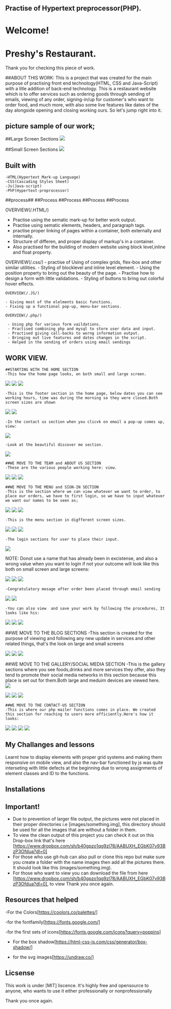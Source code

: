  ## Practise of Hypertext preprocessor(PHP).

 # Welcome!

 # Preshy's Restaurant.

 Thank you for checking this piece of work. 

##ABOUT THIS WORK:
This is a project that was created for the main purpose of practising front end technology(HTML, CSS and Java-Script) with a litle addition of back-end technology. This is a restaurant website which is to offer services such as ordering goods through sending of emails, viewing of any order, signing-in/up for customer's who want to order food, and much more, with also some live features like dates of the day alongside opening and closing working ours. So let's jump right into it.


 ## picture sample of our work;
 ##Large Screen Sections
 <img src="first-1/ada.png">


  ##Small Screen Sections
 <img src="eight/gobe.png">

 ## Built with         
    -HTML(Hypertext Mark-up Language)
    -CSS(Cascading Styles Sheet)
    -Js(Java-script)
    -PhP(Hypertext-preprocessor)
            
  ##process## ##Process ##Process  ##Process ##Process   


   OVERVIEW(/.HTML/)
   - Practise using the sematic mark-up for better work output.
   - Practise using sematic elements, headers, and paragraph tags.
   - practise proper linking of pages within a container, both externally and internally.
   - Structure of differen, and proper display of markup's in a container.
   - Also practised for the building of modern website using block level,inline and float property.
         
   OVERVIEW(/.css/)
     - practise of Using of complex grids, flex-box and other similar utilities.
     - Styling of blocklevel and inline level element.
     - Using the position property to bring out the beauty of the page.
     - Practise how to design a form with little validations.
     - Styling of buttons to bring out colorful hover effects.

    OVERVIEW(/.JS/)

    - Giving most of the elelments basic functions.
    - Fixing up a functional pop-up, menu-bar sections.
    
    OVERVIEW(/.php/)

     - Using php for various form vaildations.
     - Practised combining php and mysql to store user data and input.
     - Practised giving call-backs to worng information output.
     - Bringing out live features and dates changes in the script.
     - Helped in the sending of orders using email sendings

   ## WORK VIEW.

    ##STARTING WITH THE HOME SECTION
    -This how the home page looks, on both small and large screen.
  <img src="first-1/jo.png">

  <img src="first-1/slim3.png">

  <img src="slim1.png">
    

    -This is the footer section in the home page, below dates you can see working hours, time was during the morning so they were closed.Both screen sizes are shown
    
  <img src="first-1/slim4.png">

  <img src="first-1/slim5.png">
    
    -In the contact us section when you clicvk on email a pop-up comes up, view:
  <img src="first-1/slim6.png">
    
    -Look at the beautiful discover me section.
  <img src="second-2/slim10.png">

    ##WE MOVE TO THE TEAM and ABOUT US SECTION
    -These are the various people working here: view.
  <img src="second-2/slim7.png">

  <img src="second-2/slim8.png">

  <img src="second-2/slim9.png">
    
    
    ##WE MOVE TO THE MENU and SIGN-IN SECTION
    -This is the section where we can view whatever we want to order, to place our orders, we have to first login, so we have to input whatever we want our names to be seen as;
  <img src="fourth-4/slim11.png">

  <img src="fourth-4/slim12.png">
     
  <img src="fourth-4/slim13.png">

    -This is the menu section in digfferent screen sizes.
    
  <img src="third-3/slim15.png">

  <img src="third-3/slim17.png">

  <img src="third-3/slim16.png">
    
    -The login sections for user to place their input.
  <img src="fourth-4/slim18.png">
   
   NOTE: Donot use a name that has already been in excistense, and also a wrong value when you want to login if not your outcome will look like this both on small screen and large screens:

  <img src="fourth-4/slim19.png">

  <img src="fourth-4/slim20.png">

  <img src="fourth-4/zara.png">

    -Congratulatory mesage after order been placed through email sending
  <img src="fivth-5/zara2.png">

  <img src="fivth-5/zara3.png">

    -You can also view  and save your work by following the procedures, It looks like his:

  <img src="fivth-5/zara6.png">

  <img src="fivth-5/zara5.png">

  <img src="fivth-5/zara4.png">

   ##WE MOVE TO THE BLOG SECTIONS
   -This section is created  for the purpose of viewing and following any new update in services and other related things, that's the look on large and small screens

  <img src="sixth-6/zara8.png">

  <img src="sixth-6/zara9.png">

  <img src="sixth-6/zara10.png">


   ##WE MOVE TO THE GALLERY/SOCIAL MEDIA SECTION
   -This is the gallery sections where you see foods,drinks and more services they offer, also they tend to promote their social media networks in this section because this place is set out for them.Both large and meduim devices are viewed here.
  <img src="seventh-7/zara11.png">

  <img src="seventh-7/zara12.png">

  <img src="seventh-7/zara14.png">

  <img src="seventh-7/zara13.png">


    ##WE MOVE TO THE CONTACT-US SECTION
    -This is where our php mailer functions comes in place. We created this section for reaching to users more efficiently.Here's how it looks:
  <img src="eight/zara15.png">

  <img src="eight/zara16.png">

  <img src="eight/zara17.png">

  <img src="eight/zara18.png">



   ## My Challanges and lessons
   Learnt how to display elements with proper grid systems and making them responsive on mobile view, and also the nav-bar functioned by js was quite interseting with little defects at the beginning due to wrong assignments of element classes and ID to the functions.
            
   ## Installations
   ## Important!
   - Due to prevention of larger file output, the pictures were not placed in their proper directories i.e [images/something.img], this directory should be used for all the images that are without a folder in them.
   - To view the clean output of this project you can check it out on this Drop-box link that's here [https://www.dropbox.com/sh/b40gpzo1qg9zl78/AABUXH_EGbK07v93BzP3Ofdua?dl=0]
   - For those who use git-hub can also pull or clone this repo but make sure you create a folder with the name images then add all the pictures there. It should look like this (images/something.img).
   - For those who want to view you can download the file from here [https://www.dropbox.com/sh/b40gpzo1qg9zl78/AABUXH_EGbK07v93BzP3Ofdua?dl=0], to view Thank you once again.
            

   ## Resources that helped ##
   -For the Colors[https://coolors.co/palettes/]

   -for the fontfamily[https://fonts.google.com/]

   -for the first sets of icons[https://fonts.google.com/icons?query=poppins]

   - For the box shadow[https://html-css-js.com/css/generator/box-shadow/]

   - for the svg images[https://undraw.co/]
   
   

   ## Licsense 
   This work is under [MIT] liscence. It's highly free and opensource to anyone, who wants to use it either professionally or nonprofessionally

   Thank you once again.
 

